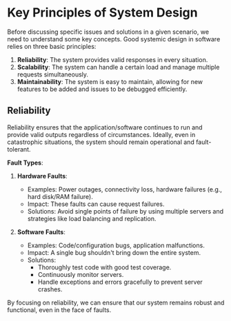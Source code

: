 # Key Principles of System Design

Before discussing specific issues and solutions in a given scenario, we need to understand some key
concepts. Good systemic design in software relies on three basic principles:

1. **Reliability**: The system provides valid responses in every situation.
2. **Scalability**: The system can handle a certain load and manage multiple requests
simultaneously.
3. **Maintainability**: The system is easy to maintain, allowing for new features to be added and
issues to be debugged efficiently.

## Reliability

Reliability ensures that the application/software continues to run and provide valid outputs
regardless of circumstances. Ideally, even in catastrophic situations, the system should remain
operational and fault-tolerant.

**Fault Types**:

1. **Hardware Faults**:
   - Examples: Power outages, connectivity loss, hardware failures (e.g., hard disk/RAM failure).
   - Impact: These faults can cause request failures.
   - Solutions: Avoid single points of failure by using multiple servers and strategies like load
   balancing and replication.

2. **Software Faults**:
   - Examples: Code/configuration bugs, application malfunctions.
   - Impact: A single bug shouldn't bring down the entire system.
   - Solutions:
     - Thoroughly test code with good test coverage.
     - Continuously monitor servers.
     - Handle exceptions and errors gracefully to prevent server crashes.

By focusing on reliability, we can ensure that our system remains robust and functional, even in
the face of faults.
